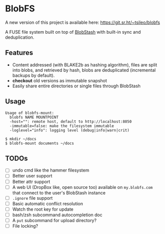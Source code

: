 # BlobFS

A new version of this project is available here: https://git.sr.ht/~tsileo/blobfs

A FUSE file system built on top of [BlobStash](https://github.com/tsileo/blobstash) with built-in sync and deduplication.

## Features

 - Content addressed (with BLAKE2b as hashing algorithm), files are split into blobs, and retrieved by hash, blobs are deduplicated (incremental backups by default).
 - **checkout** old versions as immutable snapshot
 - Easily share entire directories or single files through BlobStash

## Usage

```
Usage of blobfs-mount:
  blobfs NAME MOUNTPOINT
  -host="": remote host, default to http://localhost:8050
  -immutable=false: make the filesystem immutable
  -loglevel="info": logging level (debug|info|warn|crit)
```

```console
$ mkdir ~/docs
$ blobfs-mount documents ~/docs
```

## TODOs

- [ ] undo cmd like the hammer filesystem
- [ ] Better user support
- [ ] Better attr support
- [ ] A web UI (DropBox like, open source too) available on `my.blobfs.com` that connect to the user's BlobStash instance
- [ ] `.ignore` file support
- [ ] Basic automatic conflict resolution
- [ ] Watch the root key for update
- [ ] bash/zsh subcommand autocompletion doc
- [ ] A `put` subcommand for upload directory?
- [ ] File locking?
